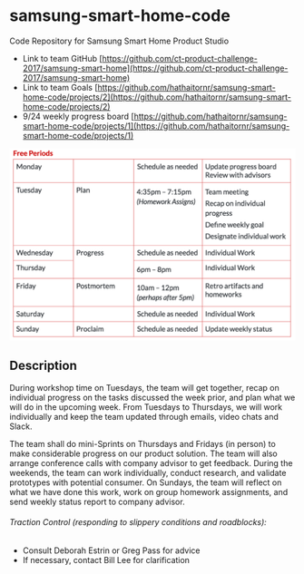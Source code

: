 # samsung-smart-home-code
Code Repository for Samsung Smart Home Product Studio

* Link to team GitHub [https://github.com/ct-product-challenge-2017/samsung-smart-home](https://github.com/ct-product-challenge-2017/samsung-smart-home)
* Link to team Goals [https://github.com/hathaitornr/samsung-smart-home-code/projects/2](https://github.com/hathaitornr/samsung-smart-home-code/projects/2)
* 9/24 weekly progress board [https://github.com/hathaitornr/samsung-smart-home-code/projects/1](https://github.com/hathaitornr/samsung-smart-home-code/projects/1)

![](Team_Schedule.png)

## Description
During workshop time on Tuesdays,  the team will get together, recap on individual progress on the tasks discussed the week prior, and plan what we will do in the upcoming week. From Tuesdays to Thursdays, we will work individually and keep the team updated through emails, video chats and Slack. 

The team shall do mini-Sprints on Thursdays and Fridays (in person) to make considerable progress on our product solution. The team will also arrange conference calls with company advisor to get feedback. During the weekends, the team can work individually, conduct research, and validate prototypes with potential consumer. On Sundays, the team will reflect on what we have done this work, work on group homework assignments, and send weekly status report to company advisor.

###### Traction Control (responding to slippery conditions and roadblocks):
* Consult Deborah Estrin or Greg Pass for advice
* If necessary, contact Bill Lee for clarification
